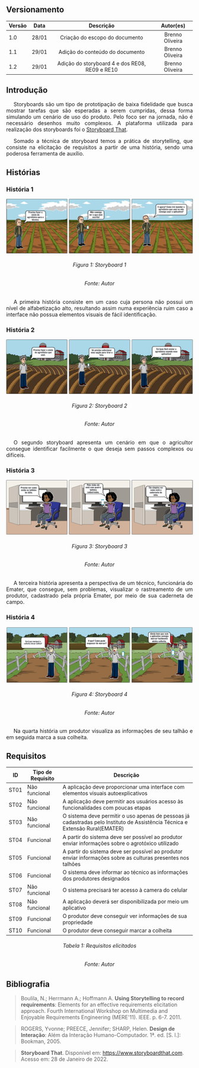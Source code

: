 ## Versionamento

|Versão|Data|Descrição|Autor(es)|
|------|----|---------|---------|
|1.0|28/01|<center>Criação do escopo do documento</center>|<center>Brenno Oliveira</center>|
|1.1|29/01|<center>Adição do conteúdo do documento</center>|<center>Brenno Oliveira</center>|
|1.2|29/01|<center>Adição do storyboard 4 e dos RE08, RE09 e RE10</center>|<center>Brenno Oliveira</center>|

## Introdução
<p style="text-align: justify; text-indent: 20px">Storyboards são um tipo de prototipação de baixa fidelidade que busca mostrar tarefas que são esperadas a serem cumpridas, dessa forma simulando um cenário de uso do produto. Pelo foco ser na jornada, não é necessário desenhos muito complexos. A plataforma utilizada para realização dos storyboards foi o <a href="https://www.storyboardthat.com">Storyboard That</a>.</p>
<p style="text-align: justify; text-indent: 20px">Somado a técnica de storyboard temos a prática de storytelling, que consiste na elicitação de requisitos a partir de uma história, sendo uma poderosa ferramenta de auxílio.</p>

## Histórias
### História 1
<img src="../../../assets/requisitos/elicitacao/storyboard1.png" class="zoom"/>
<h6 align = "center">Figura 1: Storyboard 1</h6>
<h6 align = "center">Fonte: Autor</h6>
<p style="text-align: justify; text-indent: 20px">A primeira história consiste em um caso cuja persona não possui um nível de alfabetização alto, resultando assim numa experiência ruim caso a interface não possua elementos visuais de fácil identificação.</p>

### História 2
<img src="../../../assets/requisitos/elicitacao/storyboard2.png" class="zoom"/>
<h6 align = "center">Figura 2: Storyboard 2</h6>
<h6 align = "center">Fonte: Autor</h6>
<p style="text-align: justify; text-indent: 20px">O segundo storyboard apresenta um cenário em que o agricultor consegue identificar facilmente o que deseja sem passos complexos ou difíceis.</p>

### História 3
<img src="../../../assets/requisitos/elicitacao/storyboard3.png" class="zoom"/>
<h6 align = "center">Figura 3: Storyboard 3</h6>
<h6 align = "center">Fonte: Autor</h6>
<p style="text-align: justify; text-indent: 20px">A terceira história apresenta a perspectiva de um técnico, funcionária do Emater, que consegue, sem problemas, visualizar o rastreamento de um produtor, cadastrado pela própria Emater, por meio de sua caderneta de campo.</p>

### História 4
<img src="../../../assets/requisitos/elicitacao/storyboard4.png" class="zoom"/>
<h6 align = "center">Figura 4: Storyboard 4</h6>
<h6 align = "center">Fonte: Autor</h6>
<p style="text-align: justify; text-indent: 20px">Na quarta história um produtor visualiza as informações de seu talhão e em seguida marca a sua colheita.</p>

## Requisitos
|ID|Tipo de Requisito|Descrição
|--|--|--|
|ST01|Não funcional|A aplicação deve proporcionar uma interface com elementos visuais autoexplicativos|
|ST02|Não funcional|A aplicação deve permitir aos usuários acesso às funcionalidades com poucas etapas|
|ST03|Não funcional|O sistema deve permitir o uso apenas de pessoas já cadastradas pelo Instituto de Assistência Técnica e Extensão Rural(EMATER)|
|ST04|Funcional|A partir do sistema deve ser possível ao produtor enviar informações sobre o agrotóxico utilizado|
|ST05|Funcional|A partir do sistema deve ser possível ao produtor enviar informações sobre as culturas presentes nos talhões|
|ST06|Funcional|O sistema deve informar ao técnico as informações dos produtores designados|
|ST07|Não funcional|O sistema precisará ter acesso à camera do celular|
|ST08|Não funcional|A aplicação deverá ser disponibilizada por meio um aplicativo|
|ST09|Funcional|O produtor deve conseguir ver informações de sua propriedade|
|ST10|Funcional|O produtor deve conseguir marcar a colheita|
<h6 align = "center">Tabela 1: Requisitos elicitados</h6>
<h6 align = "center">Fonte: Autor</h6>

## Bibliografia
> Boulila, N.; Herrmann A.; Hoffmann A. <b>Using Storytelling to record requirements</b>: Elements for an effective requirements elicitation approach. Fourth International Workshop on Multimedia and Enjoyable Requirements Engineering (MERE'11). IEEE. p. 6-7. 2011.

>ROGERS, Yvonne; PREECE, Jennifer; SHARP, Helen. <b>Design de Interação</b>: Além da Interação Humano-Computador. 1ª. ed. [S. l.]: Bookman, 2005.

><b>Storyboard That</b>. Disponível em: <a href="https://www.storyboardthat.com/pt/" target="_blanck">https://www.storyboardthat.com</a>. Acesso em: 28 de Janeiro de 2022.